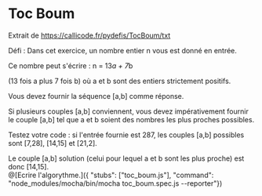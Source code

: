 # Toc Boum
  Extrait de https://callicode.fr/pydefis/TocBoum/txt
  
  Défi :
  Dans cet exercice, un nombre entier n vous est donné en entrée.
  
  Ce nombre peut s'écrire : n = 13*a + 7*b
  
  (13 fois a plus 7 fois b) où a et b sont des entiers strictement positifs.
  
  Vous devez fournir la séquence \[a,b] comme réponse.
  
  Si plusieurs couples \[a,b] conviennent, vous devez impérativement fournir le couple \[a,b] tel que a et b soient des nombres les plus proches possibles.
  
  Testez votre code :
  si l'entrée fournie est 287, les couples \[a,b] possibles sont \[7,28], \[14,15] et \[21,2].
  
  Le couple \[a,b] solution (celui pour lequel a et b sont les plus proche) est donc \[14,15].  
@[Ecrire l'algorythme.]({ "stubs": ["toc_boum.js"], "command": "node_modules/mocha/bin/mocha toc_boum.spec.js --reporter"})
